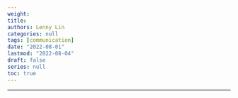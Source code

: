 ```yaml
---
weight: 
title: 
authors: Lenny Lin
categories: null
tags: [communication]
date: "2022-08-01"
lastmod: "2022-08-04"
draft: false
series: null
toc: true
---
```


<!--more-->

---


